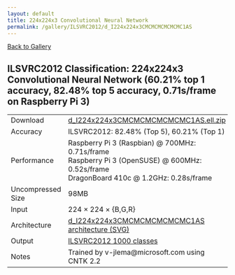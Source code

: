 ```yaml
---
layout: default
title: 224x224x3 Convolutional Neural Network
permalink: /gallery/ILSVRC2012/d_I224x224x3CMCMCMCMCMCMC1AS
---
```


[Back to Gallery](/ELL/gallery)

## ILSVRC2012 Classification: 224x224x3 Convolutional Neural Network (60.21% top 1 accuracy, 82.48% top 5 accuracy, 0.71s/frame on Raspberry Pi 3)

<table class="table table-striped table-bordered">
    <tr>
        <td> Download </td>
        <td colspan="3"> <a href="https://github.com/Microsoft/ELL-models/raw/master/models/ILSVRC2012/d_I224x224x3CMCMCMCMCMCMC1AS/d_I224x224x3CMCMCMCMCMCMC1AS.ell.zip">d_I224x224x3CMCMCMCMCMCMC1AS.ell.zip</a></td>
    </tr>
    <tr>
        <td> Accuracy </td>
        <td colspan="3"> ILSVRC2012: 82.48% (Top 5), 60.21% (Top 1) </td>
    </tr>
    <tr>
        <td> Performance </td>
        <td colspan="3"> Raspberry Pi 3 (Raspbian) @ 700MHz: 0.71s/frame<br>Raspberry Pi 3 (OpenSUSE) @ 600MHz: 0.52s/frame<br>DragonBoard 410c @ 1.2GHz: 0.28s/frame </td>
    </tr>
    <tr>
        <td> Uncompressed Size </td>
        <td colspan="3"> 98MB </td>
    </tr>
    <tr>
        <td> Input </td>
        <td colspan="3"> 224 &times; 224 &times; {B,G,R} </td>
    </tr>
    <tr>
        <td> Architecture </td>
        <td>
            <a href="https://github.com/Microsoft/ELL-models/raw/master/models/ILSVRC2012/d_I224x224x3CMCMCMCMCMCMC1AS/d_I224x224x3CMCMCMCMCMCMC1AS.cntk.svg?sanitize=true" target="_blank">d_I224x224x3CMCMCMCMCMCMC1AS architecture (SVG)</a>
        </td>
    </tr>
    <tr>
        <td> Output </td>
        <td colspan="3"> <a href="https://github.com/Microsoft/ELL-models/raw/master/models/ILSVRC2012/categories.txt">ILSVRC2012 1000 classes</a> </td>
    </tr>
    <tr>
        <td> Notes </td>
        <td colspan="3"> Trained by v-jlema@microsoft.com using CNTK 2.2 </td>
    </tr>
</table>

